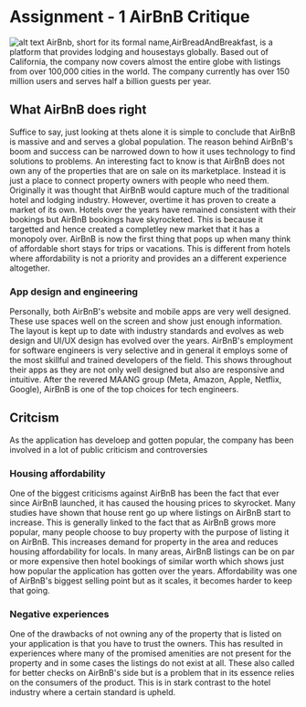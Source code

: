 # Assignment - 1 AirBnB Critique
![alt text](https://www.digital.ink/wp-content/uploads/airbnb_logo_detail.jpg)
AirBnb, short for its formal name,AirBreadAndBreakfast, is a platform that provides lodging and housestays globally. Based out of California, the company now covers almost the entire globe with listings from over 100,000 cities in the world. The company currently has over 150 million users and serves half a billion guests per year.

## What AirBnB does right
Suffice to say, just looking at thets alone it is simple to conclude that AirBnB is massive and and serves a global population. The reason behind AirBnB's boom and success can be narrowed down to how it uses technology to find solutions to problems. An interesting fact to know is that AirBnB does not own any of the properties that are on sale on its marketplace. Instead it is just a place to connect property owners with people who need them. Originally it was thought that AirBnB would capture much of the traditional hotel and lodging industry. However, overtime it has proven to create a market of its own. Hotels over the years have remained consistent with their bookings but AirBnB bookings have skyrocketed. This is because it targetted and hence created a completley new market that it has a monopoly over. AirBnB is now the first thing that pops up when many think of affordable short stays for trips or vacations. This is different from hotels where affordability is not a priority and provides an a different experience altogether.

### App design and engineering
Personally, both AirBnB's website and mobile apps are very well designed. These use spaces well on the screen and show just enough information. The layout is kept up to date with industry standards and evolves as web design and UI/UX design has evolved over the years.
AirBnB's employment for software engineers is very selective and in general it employs some of the most skillful and trained developers of the field. This shows throughout their apps as they are not only well designed but also are responsive and intuitive. After the revered MAANG group (Meta, Amazon, Apple, Netflix, Google), AirBnB is one of the top choices for tech engineers.

## Critcism
As the application has develoep and gotten popular, the company has been involved in a lot of public criticism and controversies

### Housing affordability
One of the biggest criticisms against AirBnB has been the fact that ever since AirBnB launched, it has caused the housing prices to skyrocket. Many studies have shown that house rent go up where listings on AirBnB start to increase. This is generally linked to the fact that as AirBnB grows more popular, many people choose to buy property with the purpose of listing it on AirBnB. This increases demand for property in the area and reduces housing affordability for locals. In many areas, AirBnB listings can be on par or more expensive then hotel bookings of similar worth which shows just how popular the application has gotten over the years. Affordability was one of AirBnB's biggest selling point but as it scales, it becomes harder to keep that going.

### Negative experiences
One of the drawbacks of not owning any of the property that is listed on your application is that you have to trust the owners. This has resulted in experiences where many of the promised amenities are not present for the property and in some cases the listings do not exist at all. These also called for better checks on AirBnB's side but is a problem that in its essence relies on the consumers of the product. This is in stark contrast to the hotel industry where a certain standard is upheld.
